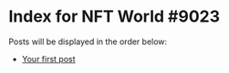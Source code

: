 # Index for NFT World #9023
Posts will be displayed in the order below:

- [Your first post](./001-first.md)

